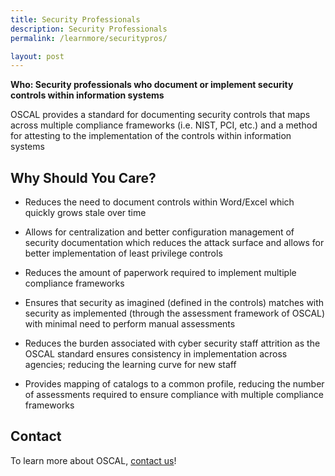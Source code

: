 ```yaml
---
title: Security Professionals
description: Security Professionals
permalink: /learnmore/securitypros/

layout: post
---
```


**Who: Security professionals who document or implement security controls within information systems**

OSCAL provides a standard for documenting security controls that maps across multiple compliance frameworks (i.e. NIST, PCI, etc.) and a method for attesting to the implementation of the controls within information systems

## Why Should You Care?

- Reduces the need to document controls within Word/Excel which quickly grows stale over time

- Allows for centralization and better configuration management of security documentation which reduces the attack surface and allows for better implementation of least privilege controls

- Reduces the amount of paperwork required to implement multiple compliance frameworks

- Ensures that security as imagined (defined in the controls) matches with security as implemented (through the assessment framework of OSCAL) with minimal need to perform manual assessments

- Reduces the burden associated with cyber security staff attrition as the OSCAL standard ensures consistency in implementation across agencies; reducing the learning curve for new staff

- Provides mapping of catalogs to a common profile, reducing the number of assessments required to ensure compliance with multiple compliance frameworks

## Contact

To learn more about OSCAL, [contact us](contact)!
